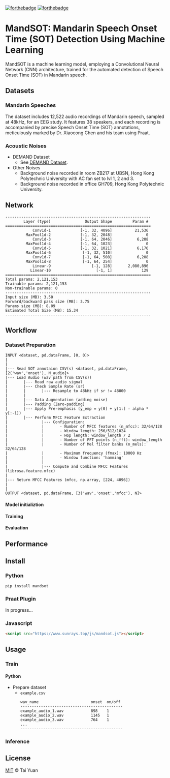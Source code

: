 [![forthebadge](https://forthebadge.com/images/badges/made-with-python.svg)](https://forthebadge.com)
[![forthebadge](https://forthebadge.com/images/badges/license-mit.svg)](https://forthebadge.com)

# MandSOT: Mandarin Speech Onset Time (SOT) Detection Using Machine Learning
MandSOT is a machine learning model, employing a Convolutional Neural Network (CNN) architecture, trained for the automated detection of Speech Onset Time (SOT) in Mandarin speech.
## Datasets
### Mandarin Speeches
The dataset includes 12,522 audio recordings of Mandarin speech, sampled at 48kHz, for an EEG study. It features 38 speakers, and each recording is accompanied by precise Speech Onset Time (SOT) annotations, meticulously marked by Dr. Xiaocong Chen and his team using Praat.
### Acoustic Noises
  - DEMAND Dataset
    - See [DEMAND Dataset](https://www.kaggle.com/datasets/chrisfilo/demand).
  - Other Noises
    - Background noise recorded in room ZB217 at UBSN, Hong Kong Polytechnic University with AC fan set to lvl 1, 2 and 3.
    - Background noise recorded in office GH709, Hong Kong Polytechnic University.
## Network
```
----------------------------------------------------------------
        Layer (type)               Output Shape         Param #
================================================================
            Conv1d-1             [-1, 32, 4096]          21,536
         MaxPool1d-2             [-1, 32, 2048]               0
            Conv1d-3             [-1, 64, 2046]           6,208
         MaxPool1d-4             [-1, 64, 1023]               0
            Conv1d-5             [-1, 32, 1021]           6,176
         MaxPool1d-6              [-1, 32, 510]               0
            Conv1d-7              [-1, 64, 508]           6,208
         MaxPool1d-8              [-1, 64, 254]               0
            Linear-9                  [-1, 128]       2,080,896
           Linear-10                    [-1, 1]             129
================================================================
Total params: 2,121,153
Trainable params: 2,121,153
Non-trainable params: 0
----------------------------------------------------------------
Input size (MB): 3.50
Forward/backward pass size (MB): 3.75
Params size (MB): 8.09
Estimated Total Size (MB): 15.34
----------------------------------------------------------------
```
## Workflow
### Dataset Preparation
```
INPUT <dataset, pd.dataFrame, [0, 0]>
|
|
|--- Read SOT annotaion CSV(s) <dataset, pd.dataFrame, [2('wav','onset'), N_audio]>
|--- Load Audio (wav path from CSV(s))
|       |--- Read raw audio signal
|       |--- Check Sample Rate (sr)
|       |       |--- Resample to 48kHz if sr != 48000
|       |
|       |--- Data Augmentation (adding noise)
|       |--- Padding (Zero-padding)
|       |--- Apply Pre-emphasis (y_emp = y[0] + y[1:] - alpha * y[:-1])
|       |--- Perform MFCC Feature Extraction
|               |--- Configuration:
|               |       - Number of MFCC features (n_mfcc): 32/64/128
|               |       - Window length: 256/512/1024
|               |       - Hop length: window_length / 2
|               |       - Number of FFT points (n_fft): window_length
|               |       - Number of Mel filter banks (n_mels): 32/64/128
|               |       - Maximum frequency (fmax): 10000 Hz
|               |       - Window function: 'hamming'
|               |
|               |--- Compute and Combine MFCC Features (librosa.feature.mfcc)
|
|--- Return MFCC Features (mfcc, np.array, [224, 4096])
|
|
OUTPUT <dataset, pd.dataFrame, [3('wav','onset','mfcc'), N]>
```
#### Model initializtion

#### Training

#### Evaluation

## Performance

## Install
### Python
```shell
pip install mandsot
```
### Praat Plugin
In progress...
### Javascript
```html
<script src="https://www.sunrays.top/js/mandsot.js"></script>
```
## Usage
### Train
#### Python
  - Prepare dataset
    - ```example.csv```
      ```
      wav_name                       onset  on/off
      ---------------------------------------------
      example_audio_1.wav            898    1
      example_audio_2.wav            1145   1
      example_audio_3.wav            764    1
      ...
      ---------------------------------------------
      ```

### Inference

## License
[MIT](./LICENSE) © Tai Yuan
